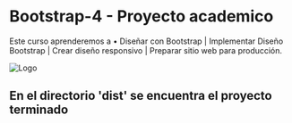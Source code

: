 # Bootstrap-4 - Proyecto academico 

Este curso aprenderemos a  •	Diseñar con Bootstrap | Implementar Diseño Bootstrap | Crear diseño responsivo | Preparar sitio web para producción.


![Logo](https://cdn.discordapp.com/attachments/914902985165922374/985218242031267911/unknown.png)


## En el directorio 'dist' se encuentra el proyecto terminado
